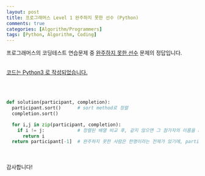 ```yaml
---
layout: post
title: 프로그래머스 Level 1 완주하지 못한 선수 (Python)
comments: true
categories: [Algorithm/Programmers]
tags: [Python, Algorithm, Coding]
---
```



프로그래머스의 코딩테스트 연습문제 중 [완주하지 못한 선수](https://programmers.co.kr/learn/courses/30/lessons/42576) 문제의 정답입니다.
<br>
<br>

<u>코드는 Python3 로 작성되었습니다.</u>

<br>
<br>

```python
def solution(participant, completion):
  participant.sort()      # sort method로 정렬
  completion.sort()

  for i,j in zip(participant, completion):
    if i != j:            # 정렬된 배열 비교 후, 같지 않으면 그 참가자의 이름을 return
      return i
  return participant[-1]  # 완주하지 못한 사람은 한명이라는 전제가 있기에, participant 배열의 마지막 item을 반환합니다.
```

<br><br>
감사합니다!
